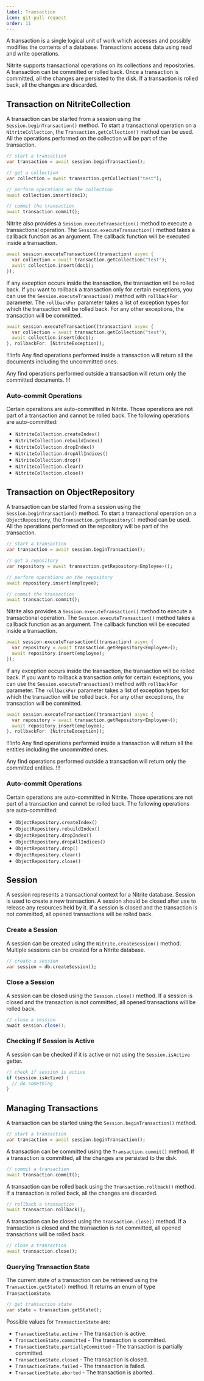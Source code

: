 ```yaml
---
label: Transaction
icon: git-pull-request
order: 11
---
```


A transaction is a single logical unit of work which accesses and possibly modifies the contents of a database. Transactions access data using read and write operations.

Nitrite supports transactional operations on its collections and repositories. A transaction can be committed or rolled back. Once a transaction is committed, all the changes are persisted to the disk. If a transaction is rolled back, all the changes are discarded.

## Transaction on NitriteCollection

A transaction can be started from a session using the `Session.beginTransaction()` method. To start a transactional operation on a `NitriteCollection`, the `Transaction.getCollection()` method can be used. All the operations performed on the collection will be part of the transaction.

```dart
// start a transaction
var transaction = await session.beginTransaction();

// get a collection
var collection = await transaction.getCollection("test");

// perform operations on the collection
await collection.insert(doc1);

// commit the transaction
await transaction.commit();
```

Nitrite also provides a `Session.executeTransaction()` method to execute a transactional operation. The `Session.executeTransaction()` method takes a callback function as an argument. The callback function will be executed inside a transaction.

```dart
await session.executeTransaction((transaction) async {
  var collection = await transaction.getCollection("test");
  await collection.insert(doc1);
});
```

If any exception occurs inside the transaction, the transaction will be rolled back. If you want to rollback a transaction only for certain exceptions, you can use the `Session.executeTransaction()` method with `rollbackFor` parameter. The `rollbackFor` parameter takes a list of exception types for which the transaction will be rolled back. For any other exceptions, the transaction will be committed.

```dart
await session.executeTransaction((transaction) async {
  var collection = await transaction.getCollection("test");
  await collection.insert(doc1);
}, rollbackFor: [NitriteException]);
```

!!!info
Any find operations performed inside a transaction will return all the documents including the uncommitted ones.

Any find operations performed outside a transaction will return only the committed documents.
!!!

### Auto-commit Operations

Certain operations are auto-committed in Nitrite. Those operations are not part of a transaction and cannot be rolled back. The following operations are auto-committed:

- `NitriteCollection.createIndex()`
- `NitriteCollection.rebuildIndex()`
- `NitriteCollection.dropIndex()`
- `NitriteCollection.dropAllIndices()`
- `NitriteCollection.drop()`
- `NitriteCollection.clear()`
- `NitriteCollection.close()`

## Transaction on ObjectRepository

A transaction can be started from a session using the `Session.beginTransaction()` method. To start a transactional operation on a `ObjectRepository`, the `Transaction.getRepository()` method can be used. All the operations performed on the repository will be part of the transaction.

```dart
// start a transaction
var transaction = await session.beginTransaction();

// get a repository
var repository = await transaction.getRepository<Employee>();

// perform operations on the repository
await repository.insert(employee);

// commit the transaction
await transaction.commit();
```

Nitrite also provides a `Session.executeTransaction()` method to execute a transactional operation. The `Session.executeTransaction()` method takes a callback function as an argument. The callback function will be executed inside a transaction.

```dart
await session.executeTransaction((transaction) async {
  var repository = await transaction.getRepository<Employee>();
  await repository.insert(employee);
});
```

If any exception occurs inside the transaction, the transaction will be rolled back. If you want to rollback a transaction only for certain exceptions, you can use the `Session.executeTransaction()` method with `rollbackFor` parameter. The `rollbackFor` parameter takes a list of exception types for which the transaction will be rolled back. For any other exceptions, the transaction will be committed.

```dart
await session.executeTransaction((transaction) async {
  var repository = await transaction.getRepository<Employee>();
  await repository.insert(employee);
}, rollbackFor: [NitriteException]);
```

!!!info
Any find operations performed inside a transaction will return all the entities including the uncommitted ones.

Any find operations performed outside a transaction will return only the committed entities.
!!!

### Auto-commit Operations

Certain operations are auto-committed in Nitrite. Those operations are not part of a transaction and cannot be rolled back. The following operations are auto-committed:

- `ObjectRepository.createIndex()`
- `ObjectRepository.rebuildIndex()`
- `ObjectRepository.dropIndex()`
- `ObjectRepository.dropAllIndices()`
- `ObjectRepository.drop()`
- `ObjectRepository.clear()`
- `ObjectRepository.close()`

## Session

A session represents a transactional context for a Nitrite database. Session is used to create a new transaction. A session should be closed after use to release any resources held by it. If a session is closed and the transaction is not committed, all opened transactions will be rolled back.

### Create a Session

A session can be created using the `Nitrite.createSession()` method. Multiple sessions can be created for a Nitrite database.

```dart
// create a session
var session = db.createSession();
```

### Close a Session

A session can be closed using the `Session.close()` method. If a session is closed and the transaction is not committed, all opened transactions will be rolled back.

```java
// close a session
await session.close();
```

### Checking If Session is Active

A session can be checked if it is active or not using the `Session.isActive` getter.

```dart
// check if session is active
if (session.isActive) {
  // do something
}
```

## Managing Transactions

A transaction can be started using the `Session.beginTransaction()` method.

```dart
// start a transaction
var transaction = await session.beginTransaction();
```

A transaction can be committed using the `Transaction.commit()` method. If a transaction is committed, all the changes are persisted to the disk.

```dart
// commit a transaction
await transaction.commit();
```

A transaction can be rolled back using the `Transaction.rollback()` method. If a transaction is rolled back, all the changes are discarded.

```dart
// rollback a transaction
await transaction.rollback();
```

A transaction can be closed using the `Transaction.close()` method. If a transaction is closed and the transaction is not committed, all opened transactions will be rolled back.

```dart
// close a transaction
await transaction.close();
```

### Querying Transaction State

The current state of a transaction can be retrieved using the `Transaction.getState()` method. It returns an enum of type `TransactionState`.

```dart
// get transaction state
var state = transaction.getState();
```

Possible values for `TransactionState` are:

- `TransactionState.active` - The transaction is active.
- `TransactionState.committed` - The transaction is committed.
- `TransactionState.partiallyCommitted` - The transaction is partially committed.
- `TransactionState.closed` - The transaction is closed.
- `TransactionState.failed` - The transaction is failed.
- `TransactionState.aborted` - The transaction is aborted.

